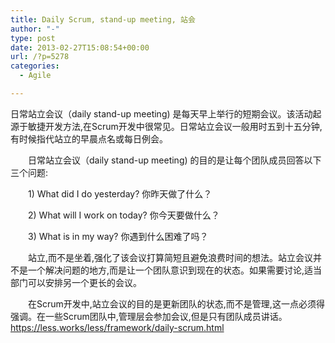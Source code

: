 ```yaml
---
title: Daily Scrum, stand-up meeting, 站会
author: "-"
type: post
date: 2013-02-27T15:08:54+00:00
url: /?p=5278
categories:
  - Agile

---
```

日常站立会议（daily stand-up meeting) 是每天早上举行的短期会议。该活动起源于敏捷开发方法,在Scrum开发中很常见。日常站立会议一般用时五到十五分钟,有时候指代站立的早晨点名或每日例会。

　　日常站立会议（daily stand-up meeting) 的目的是让每个团队成员回答以下三个问题: 

　　1) What did I do yesterday? 你昨天做了什么？
  
　　2) What will I work on today? 你今天要做什么？
  
　　3) What is in my way? 你遇到什么困难了吗？

　　站立,而不是坐着,强化了该会议打算简短且避免浪费时间的想法。站立会议并不是一个解决问题的地方,而是让一个团队意识到现在的状态。如果需要讨论,适当部门可以安排另一个更长的会议。

　　在Scrum开发中,站立会议的目的是更新团队的状态,而不是管理,这一点必须得强调。在一些Scrum团队中,管理层会参加会议,但是只有团队成员讲话。https://less.works/less/framework/daily-scrum.html